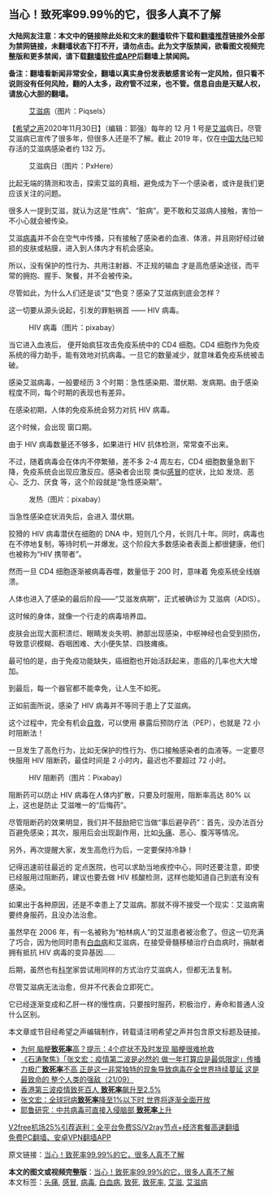  <h2>当心！致死率99.99％的它，很多人真不了解</h2> <p class="notice"><b>大陆网友注意：本文中的链接除此处和文末的<a href="https://github.com/bannedbook/fanqiang" >翻墙</a>软件下载和<a href="https://github.com/killgcd/justmysocks/blob/master/README.md">翻墙推荐</a>链接外全部为禁网链接，未翻墙状态下打不开，请勿点击。此为文字版禁闻，欲看图文视频完整版和更多禁闻，请下载<a href="https://github.com/bannedbook/fanqiang">翻墙软件或APP</a>后翻墙上禁闻网。</p><p>备注：翻墙看新闻非常安全，翻墙以真实身份发表敏感言论有一定风险，但只看不说则没有任何风险，翻的人太多，政府管不过来，也不管。信息自由是天赋人权，请放心大胆的翻墙。</b></p>  <div class="entry"> <figure><figcaption><a href="https://www.bannedbook.org/bnews/tag/%e8%89%be%e6%bb%8b%e7%97%85/" class="st_tag internal_tag" rel="tag" title="标签 艾滋病 下的日志">艾滋病</a>（图片：Piqsels）</figcaption></figure> <p>【<span class='wp_keywordlink_affiliate'><a href="https://www.soundofhope.org" title="希望之声" target="_blank">希望之声</a></span>2020年11月30日】（编辑：郭强）每年的 12 月 1 号是<a href="https://www.bannedbook.org/bnews/tag/%e8%89%be%e6%bb%8b/" class="st_tag internal_tag" rel="tag" title="标签 艾滋 下的日志">艾滋</a>病日。尽管艾滋病已宣传了很多年，但很多人还是不了解。截止 2019 年，仅在<span class='wp_keywordlink_affiliate'><a href="https://www.bannedbook.org/" title="中国" target="_blank">中国</a></span><span class='wp_keywordlink_affiliate'><a href="https://www.bannedbook.org/" title="大陆" target="_blank">大陆</a></span>已知存活的艾滋病感染者约 132 万。</p> <figure><figcaption>艾滋病日（图片：PxHere）</figcaption></figure> <p>比起无端的猜测和攻击，探索艾滋的真相，避免成为下一个感染者，或许是我们更应该关注的问题。</p> <p>很多人一提到艾滋，就认为这是“性病”、“脏病”。更不敢和艾滋病人接触，害怕一不小心就会被传染。</p> <p>艾滋<a href="https://www.bannedbook.org/bnews/tag/%e7%97%85%e6%af%92/" class="st_tag internal_tag" rel="tag" title="标签 病毒 下的日志">病毒</a>并不会在空气中传播，只有接触了感染者的血液、体液，并且刚好经过破损的皮肤或粘膜，进入到人体内才有机会感染。</p> <p>所以，没有保护的性行为、共用注射器、不正规的输血 才是高危感染途径，而平常的拥抱、握手、聚餐，并不会被传染。</p> <p>尽管如此，为什么人们还是谈&quot;艾“色变？感染了艾滋病到底会怎样？</p> <p>这一切要从源头说起，引发的罪魁祸首 —— HIV 病毒。</p> <figure><figcaption>HIV 病毒（图片：pixabay）</figcaption></figure> <p>当它进入血液后， 便开始疯狂攻击免疫系统中的 CD4 细胞。CD4 细胞作为免疫系统的得力助手，能有效地对抗病毒。一旦它的数量减少，就意味着免疫系统被击破。</p>  <p>感染艾滋病毒，一般要经历 3 个时期：急性感染期、潜伏期、发病期。由于感染程度不同，每个时期的表现也有差异。</p> <p>在感染初期，人体的免疫系统会努力对抗 HIV 病毒。</p> <p>这个时候，会出现 窗口期。</p> <p>由于 HIV 病毒数量还不够多，如果进行 HIV 抗体检测，常常查不出来。</p> <p>不过，随着病毒会在体内不停繁殖，差不多 2-4 周左右，CD4 细胞数量急剧下降，免疫系统会出现应激反应。感染者会出现 类似<a href="https://www.bannedbook.org/bnews/tag/%E6%84%9F%E5%86%92/" class="st_tag internal_tag" rel="tag" title="标签 感冒 下的日志">感冒</a>的症状，比如 发烧、恶心、乏力、厌食 等，这个阶段就是“急性感染期”。</p> <figure><figcaption>发热（图片：pixabay）</figcaption></figure> <p>当急性感染症状消失后，会进入 潜伏期。</p> <p>狡猾的 HIV 病毒潜伏在细胞的 DNA 中，短则几个月，长则几十年。同时，病毒也在不停地复制，等待时机一并爆发。这个阶段大多数感染者表面上都很健康，他们也被称为“HIV 携带者”。</p> <p>然而一旦 CD4 细胞逐渐被病毒吞噬，数量低于 200 时，意味着 免疫系统全线崩溃。</p>  <p>人体也进入了感染的最后阶段——“艾滋发病期”，正式被确诊为 艾滋病（ADIS）。</p> <p>这时候的身体，就像一个行走的病毒培养皿。</p> <p>皮肤会出现大面积溃烂、眼睛发炎失明、肺部出现感染，中枢神经也会受到损伤，导致意识模糊、吞咽困难、大小便失禁、四肢瘫痪。</p> <p>最可怕的是，由于免疫功能缺失，癌细胞也开始活跃起来，患癌的几率也大大增加。</p> <p>到最后，每一个器官都不能幸免，让人生不如死。</p> <p>正如前面所说，感染了 HIV 病毒并不等同于患上了艾滋病。</p> <p>这个过程中，完全有机会<span class='wp_keywordlink'><a href="https://www.bannedbook.org/forum5/topic42.html" title="萨斯、诚信与自救" target="_blank">自救</a></span>，可以使用 暴露后预防疗法（PEP），也就是 72 小时阻断法！</p> <p>一旦发生了高危行为，比如无保护的性行为、伤口接触感染者的血液等。一定要尽快服用 HIV 阻断药，最佳时间是 2 小时内，最迟也不要超过 72 小时。</p>  <figure><figcaption>HIV 阻断药（图片：Pixabay）</figcaption></figure> <p>阻断药可以防止 HIV 病毒在人体内扩散，只要及时服用，阻断率高达 80% 以上，这也是防止 艾滋唯一的“后悔药”。</p> <p>尽管阻断药的效果明显，我们并不鼓励把它当做“事后避孕药”：首先，没办法百分百避免感染；其次，服用后会出现副作用，比如<a href="https://www.bannedbook.org/bnews/tag/%e5%a4%b4%e7%97%9b/" class="st_tag internal_tag" rel="tag" title="标签 头痛 下的日志">头痛</a>、恶心、腹泻等情况。</p> <p>另外，再次提醒大家，发生高危行为后，一定要保持冷静！</p> <p>记得迅速前往最近的 定点医院，也可以求助当地疾控中心，同时还要注意，即使已经服用过阻断药，建议也要去做 HIV 核酸检测，这样也能知道自己到底有没有感染。</p> <p>如果出于各种原因，还是不幸患上了艾滋病。那就不得不接受一个现实：艾滋病需要终身服药，且没办法治愈。</p> <p>虽然早在 2006 年，有一名被称为“柏林病人”的艾滋患者被治愈了。但这一切充满了巧合，因为他同时患有<a href="https://www.bannedbook.org/bnews/tag/%E7%99%BD%E8%A1%80%E7%97%85/" class="st_tag internal_tag" rel="tag" title="标签 白血病 下的日志">白血病</a>和艾滋病，在接受骨髓移植治疗白血病时，捐献者拥有抵抗 HIV 病毒的变异基因……</p> <p>后期，虽然也有<span class='wp_keywordlink'><a href="https://www.bannedbook.org/forum11/topic309.html" title="禁片：“科学”的棍子" target="_blank">科学</a></span>家尝试用同样的方式治疗艾滋病人，但都无法复制。</p> <p>尽管艾滋病无法治愈，但并不代表会立即死亡。</p>  <p>它已经逐渐变成和乙肝一样的慢性病，只要按时服药，积极治疗，寿命和普通人没什么区别。</p> <p>本文章或节目经希望之声编辑制作，转载请注明希望之声并包含原文标题及链接。</p> <ul class='op-related-articles' title='相关阅读'> <li><a href='https://www.bannedbook.org/bnews/health/20201016/1414960.html' target='_blank'>为何 脑梗<b>致死率</b>高？提示：4个症状不及时发现 脑梗很难抢救</a></li> <li><a href='https://www.bannedbook.org/bnews/bannedvideo/20200922/1400666.html' target='_blank'>《石涛聚焦》「张文宏：疫情第二波是必然的 做一年打算应是最低限定」传播力极广<b>致死率</b>不高 正是这一非常独特的现象导致病毒在全世界持续蔓延 这是最致命的 整个人类的强敌（21/09）</a></li> <li><a href='https://www.bannedbook.org/bnews/baitai/20200913/1395768.html' target='_blank'>香港第三波疫情致死百人 <b>致死率</b>飙升至2.5%</a></li> <li><a href='https://www.bannedbook.org/bnews/baitai/20200913/1395767.html' target='_blank'>张文宏：全球冠病<b>致死率</b>降至1%以下时 世界将逐渐全面开放</a></li> <li><a href='https://www.bannedbook.org/bnews/cbnews/20200912/1395206.html' target='_blank'>耶鲁研究︰中共病毒可直接入侵脑部 <b>致死率</b>上升</a></li> </ul> <p class="texttj"> <a href="https://www.bannedbook.org/forum23/topic22702.html" target="_blank">V2free机场25%引荐返利：全平台免费SS/V2ray节点+经济套餐高速翻墙</a><br/> <a href="https://github.com/bannedbook/fanqiang/wiki/%E7%A6%81%E9%97%BB%E7%BD%91%E5%AE%89%E5%8D%93%E7%BF%BB%E5%A2%99%E6%96%B0%E9%97%BBAPP" target="_blank">免费PC翻墙、安卓VPN翻墙APP</a></p><p>原文链接：<a class="src_link"  href="https://www.soundofhope.org/post/448513" target="_blank">当心！致死率99.99%的它，很多人真不了解</a></p><a name='sharetosocial'></a>       <div><b>本文的图文或视频完整版</b>：<a href='https://www.bannedbook.org/bnews/comments/20201201/1440164.html'>当心！致死率99.99%的它，很多人真不了解</a></div>  </div><!--END ENTRY--> <div class="postfooter"> <div>本文标签：<a href="https://www.bannedbook.org/bnews/tag/%e5%a4%b4%e7%97%9b/" rel="tag">头痛</a>, <a href="https://www.bannedbook.org/bnews/tag/%E6%84%9F%E5%86%92/" rel="tag">感冒</a>, <a href="https://www.bannedbook.org/bnews/tag/%e7%97%85%e6%af%92/" rel="tag">病毒</a>, <a href="https://www.bannedbook.org/bnews/tag/%E7%99%BD%E8%A1%80%E7%97%85/" rel="tag">白血病</a>, <a href="https://www.bannedbook.org/bnews/tag/%E8%87%B4%E6%AD%BB/" rel="tag">致死</a>, <a href="https://www.bannedbook.org/bnews/tag/%E8%87%B4%E6%AD%BB%E7%8E%87/" rel="tag">致死率</a>, <a href="https://www.bannedbook.org/bnews/tag/%e8%89%be%e6%bb%8b/" rel="tag">艾滋</a>, <a href="https://www.bannedbook.org/bnews/tag/%e8%89%be%e6%bb%8b%e7%97%85/" rel="tag">艾滋病</a></div>  </div><!--END POSTFOOTER--> 